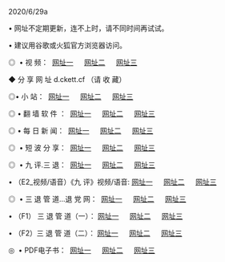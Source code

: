 <p>2020/6/29a
<p>• 网址不定期更新，连不上时，请不同时间再试试。
<p>• 建议用谷歌或火狐官方浏览器访问。
<p>◎  • 视 频： 
<a href="http://scb.csso.cam/" target="_blank">网址一</a> 　 
<a href="http://sbb.csso.cam/" target="_blank">网址二</a> 　 
<a href="http://sab.csso.cam/b.html" target="_blank">网址三</a>
<p>◆ 分 享 网 址  d.ckett.cf  （请 收 藏） </p>

<p>◎•  小 站：  
<a href="http://scb.csso.cam/f.html" target="_blank">网址一</a> 　 
<a href="http://sbb.csso.cam/h.html" target="_blank">网址二</a> 　 
<a href="http://sab.csso.cam/k/" target="_blank">网址三</a></p><p>

<p>◎  • 翻 墙 软 件 ：  
<a href="http://scb.csso.cam/ff/" target="_blank">网址一</a> 　 
<a href="http://sbb.csso.cam/s/read/a1_nd.html" target="_blank">网址二</a> 　 
<a href="http://sab.csso.cam/ff/index.html" target="_blank">网址三</a></p>
<p>◎  • 每 日 新 闻：  
<a href="http://scb.csso.cam/day/" target="_blank">网址一</a> 　 
<a href="http://sbb.csso.cam/day/" target="_blank">网址二</a> 　 
<a href="http://sab.csso.cam/day/index.html" target="_blank">网址三</a></p>
<p>◎   • 短 波 分 享：  
<a href="http://scb.csso.cam/h/" target="_blank">网址一</a> 　 
<a href="http://sab.csso.cam/h/" target="_blank">网址二</a> 　 
<a href="http://sbb.csso.cam/h/index.html" target="_blank">网址三</a></p>
<p>◎   • 九 评.三 退：  
<a href="http://scb.csso.cam/t/" target="_blank">网址一</a> 　 
<a href="http://sab.csso.cam/v2/index.html" target="_blank">网址二</a> 　 
<a href="http://sbb.csso.cam/tt/index.html" target="_blank">网址三</a> 　</p>
<p>  • （E2_视频/语音）《九 评》视频/语音: 
<a href="http://scb.csso.cam/7738.html" target="_blank">网址一</a> 　 
<a href="http://sab.csso.cam/7614.html" target="_blank">网址二</a> 　 
<a href="http://sbb.csso.cam/7633.html" target="_blank">网址三</a></p>
<p>◎   • 三 退 管 道...退 党 网：  
<a href="http://scb.csso.cam/go/td1.html" target="_blank">网址一</a> 　 
<a href="http://sab.csso.cam/go/td2.html" target="_blank">网址二</a> 　 
<a href="http://sbb.csso.cam/go/td3.html" target="_blank">网址三</a></p>
<p>  • （F1） 三 退 管 道（一）： 
<a href="http://scb.csso.cam/dd/" target="_blank">网址一</a> 　 
<a href="http://sab.csso.cam/s/read/a1_tdx.html" target="_blank">网址二</a> 　 
<a href="http://sbb.csso.cam/dd/" target="_blank">网址三</a></p>
<p>  • （F2）三 退 管 道（二）： 
<a href="http://sab.csso.cam/d/" target="_blank">网址一</a> 　 
<a href="http://scb.csso.cam/d/index.html" target="_blank">网址二</a> 　 
<a href="http://sbb.csso.cam/d/" target="_blank">网址三</a></p>
<p>◎   • PDF电子书：  
<a href="http://scb.csso.cam/p/" target="_blank">网址一</a> 　 
<a href="http://sbb.csso.cam/p/index.html" target="_blank">网址二</a> 　 
<a href="http://sab.csso.cam/p/" target="_blank">网址三</a></p>
